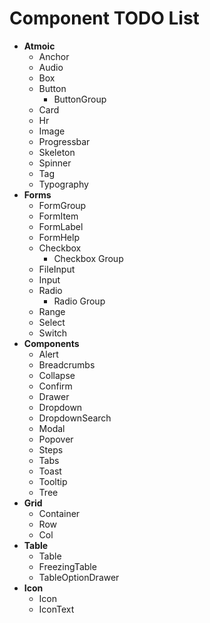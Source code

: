 
# Component TODO List

- **Atmoic**
  - Anchor
  - Audio
  - Box
  - Button
    - ButtonGroup
  - Card
  - Hr
  - Image
  - Progressbar
  - Skeleton
  - Spinner
  - Tag
  - Typography
- **Forms**
  - FormGroup
  - FormItem
  - FormLabel
  - FormHelp
  - Checkbox
    - Checkbox Group
  - FileInput
  - Input
  - Radio
    - Radio Group
  - Range
  - Select
  - Switch
- **Components**
  - Alert
  - Breadcrumbs
  - Collapse
  - Confirm
  - Drawer
  - Dropdown
  - DropdownSearch
  - Modal
  - Popover
  - Steps
  - Tabs
  - Toast
  - Tooltip
  - Tree
- **Grid**
  - Container
  - Row
  - Col
- **Table**
  - Table
  - FreezingTable
  - TableOptionDrawer
- **Icon**
  - Icon
  - IconText

